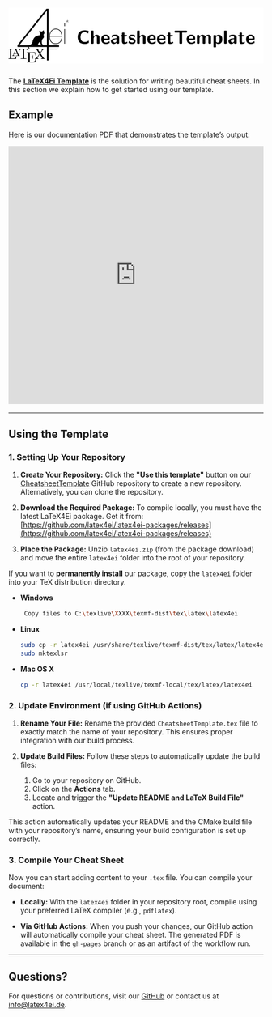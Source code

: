 # ![CheatsheetTemplate](/img/CheatsheetTemplate.png)

The [**LaTeX4Ei Template**](https://github.com/latex4ei/CheatsheetTemplate) is the solution for writing beautiful cheat sheets. In this section we explain how to get started using our template.

## Example

Here is our documentation PDF that demonstrates the template’s output:

<iframe src="https://latex4ei.github.io/latex4ei-packages/LaTeX4EI-Template-Documentation.pdf" style="width: 100%; height: 510px; aspect-ratio: 297 / 210;"
  frameborder="0">
  This browser does not support PDFs. Please download the PDF <a href="https://latex4ei.github.io/latex4ei-packages/LaTeX4EI-Template-Documentation.pdf">here</a>.
</iframe>

______________________________________________________________________

## Using the Template

### 1. Setting Up Your Repository

1. **Create Your Repository:**
   Click the **"Use this template"** button on our [CheatsheetTemplate](https://github.com/latex4ei/CheatsheetTemplate) GitHub repository to create a new repository. Alternatively, you can clone the repository.

1. **Download the Required Package:**
   To compile locally, you must have the latest LaTeX4Ei package. Get it from:
   [https://github.com/latex4ei/latex4ei-packages/releases](https://github.com/latex4ei/latex4ei-packages/releases)

1. **Place the Package:**
   Unzip `latex4ei.zip` (from the package download) and move the entire `latex4ei` folder into the root of your repository.

If you want to **permanently install** our package, copy the `latex4ei` folder into your TeX distribution directory.

- **Windows**
  ```bash
   Copy files to C:\texlive\XXXX\texmf-dist\tex\latex\latex4ei
  ```
- **Linux**
  ```bash
  sudo cp -r latex4ei /usr/share/texlive/texmf-dist/tex/latex/latex4ei
  sudo mktexlsr
  ```
- **Mac OS X**
  ```bash
  cp -r latex4ei /usr/local/texlive/texmf-local/tex/latex/latex4ei
  ```

### 2. Update Environment (if using GitHub Actions)

1. **Rename Your File:**  Rename the provided `CheatsheetTemplate.tex` file to exactly match the name of your repository. This ensures proper integration with our build process.

1. **Update Build Files:**
   Follow these steps to automatically update the build files:

   1. Go to your repository on GitHub.
   1. Click on the **Actions** tab.
   1. Locate and trigger the **"Update README and LaTeX Build File"** action.

This action automatically updates your README and the CMake build file with your repository’s name, ensuring your build configuration is set up correctly.

### 3. Compile Your Cheat Sheet

Now you can start adding content to your `.tex` file. You can compile your document:

- **Locally:** With the `latex4ei` folder in your repository root, compile using your preferred LaTeX compiler (e.g., `pdflatex`).

- **Via GitHub Actions:** When you push your changes, our GitHub action will automatically compile your cheat sheet. The generated PDF is available in the `gh-pages` branch or as an artifact of the workflow run.

______________________________________________________________________

## Questions?

For questions or contributions, visit our [GitHub](https://github.com/latex4ei) or contact us at [info@latex4ei.de](mailto:info@latex4ei.de).
